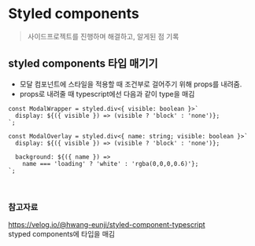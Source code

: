 # Styled components

> 사이드프로젝트를 진행하며 해결하고, 알게된 점 기록

## styled components 타입 매기기

- 모달 컴포넌트에 스타일을 적용할 때 조건부로 걸어주기 위해 props를 내려줌.
- props로 내려줄 때 typescript에선 다음과 같이 type을 매김

```TSX
const ModalWrapper = styled.div<{ visible: boolean }>`
  display: ${({ visible }) => (visible ? 'block' : 'none')};
`;

const ModalOverlay = styled.div<{ name: string; visible: boolean }>`
  display: ${({ visible }) => (visible ? 'block' : 'none')};

  background: ${({ name }) =>
    name === 'loading' ? 'white' : 'rgba(0,0,0,0.6)'};
`;
```

<br>

### 참고자료

https://velog.io/@hwang-eunji/styled-component-typescript  
styped components에 타입을 매김
